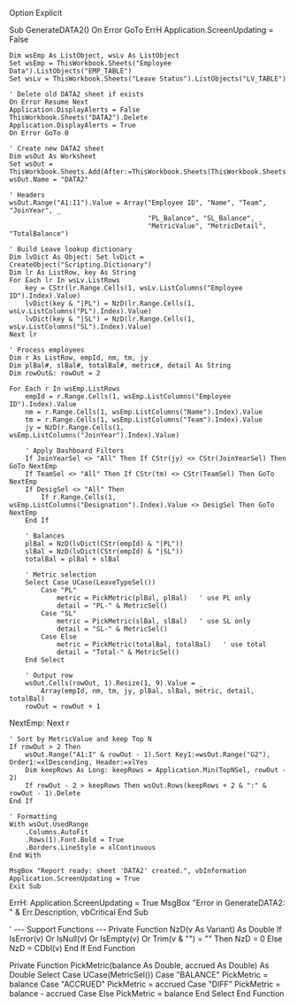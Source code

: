 Option Explicit

Sub GenerateDATA2()
    On Error GoTo ErrH
    Application.ScreenUpdating = False
    
    Dim wsEmp As ListObject, wsLv As ListObject
    Set wsEmp = ThisWorkbook.Sheets("Employee Data").ListObjects("EMP_TABLE")
    Set wsLv = ThisWorkbook.Sheets("Leave Status").ListObjects("LV_TABLE")
    
    ' Delete old DATA2 sheet if exists
    On Error Resume Next
    Application.DisplayAlerts = False
    ThisWorkbook.Sheets("DATA2").Delete
    Application.DisplayAlerts = True
    On Error GoTo 0
    
    ' Create new DATA2 sheet
    Dim wsOut As Worksheet
    Set wsOut = ThisWorkbook.Sheets.Add(After:=ThisWorkbook.Sheets(ThisWorkbook.Sheets.Count))
    wsOut.Name = "DATA2"
    
    ' Headers
    wsOut.Range("A1:I1").Value = Array("Employee ID", "Name", "Team", "JoinYear", _
                                       "PL_Balance", "SL_Balance", _
                                       "MetricValue", "MetricDetail", "TotalBalance")
    
    ' Build Leave lookup dictionary
    Dim lvDict As Object: Set lvDict = CreateObject("Scripting.Dictionary")
    Dim lr As ListRow, key As String
    For Each lr In wsLv.ListRows
        key = CStr(lr.Range.Cells(1, wsLv.ListColumns("Employee ID").Index).Value)
        lvDict(key & "|PL") = NzD(lr.Range.Cells(1, wsLv.ListColumns("PL").Index).Value)
        lvDict(key & "|SL") = NzD(lr.Range.Cells(1, wsLv.ListColumns("SL").Index).Value)
    Next lr
    
    ' Process employees
    Dim r As ListRow, empId, nm, tm, jy
    Dim plBal#, slBal#, totalBal#, metric#, detail As String
    Dim rowOut&: rowOut = 2
    
    For Each r In wsEmp.ListRows
        empId = r.Range.Cells(1, wsEmp.ListColumns("Employee ID").Index).Value
        nm = r.Range.Cells(1, wsEmp.ListColumns("Name").Index).Value
        tm = r.Range.Cells(1, wsEmp.ListColumns("Team").Index).Value
        jy = NzD(r.Range.Cells(1, wsEmp.ListColumns("JoinYear").Index).Value)
        
        ' Apply Dashboard Filters
        If JoinYearSel <> "All" Then If CStr(jy) <> CStr(JoinYearSel) Then GoTo NextEmp
        If TeamSel <> "All" Then If CStr(tm) <> CStr(TeamSel) Then GoTo NextEmp
        If DesigSel <> "All" Then
            If r.Range.Cells(1, wsEmp.ListColumns("Designation").Index).Value <> DesigSel Then GoTo NextEmp
        End If
        
        ' Balances
        plBal = NzD(lvDict(CStr(empId) & "|PL"))
        slBal = NzD(lvDict(CStr(empId) & "|SL"))
        totalBal = plBal + slBal
        
        ' Metric selection
        Select Case UCase(LeaveTypeSel())
            Case "PL"
                metric = PickMetric(plBal, plBal)   ' use PL only
                detail = "PL-" & MetricSel()
            Case "SL"
                metric = PickMetric(slBal, slBal)   ' use SL only
                detail = "SL-" & MetricSel()
            Case Else
                metric = PickMetric(totalBal, totalBal)   ' use total
                detail = "Total-" & MetricSel()
        End Select
        
        ' Output row
        wsOut.Cells(rowOut, 1).Resize(1, 9).Value = _
            Array(empId, nm, tm, jy, plBal, slBal, metric, detail, totalBal)
        rowOut = rowOut + 1
NextEmp:
    Next r
    
    ' Sort by MetricValue and keep Top N
    If rowOut > 2 Then
        wsOut.Range("A1:I" & rowOut - 1).Sort Key1:=wsOut.Range("G2"), Order1:=xlDescending, Header:=xlYes
        Dim keepRows As Long: keepRows = Application.Min(TopNSel, rowOut - 2)
        If rowOut - 2 > keepRows Then wsOut.Rows(keepRows + 2 & ":" & rowOut - 1).Delete
    End If
    
    ' Formatting
    With wsOut.UsedRange
        .Columns.AutoFit
        .Rows(1).Font.Bold = True
        .Borders.LineStyle = xlContinuous
    End With
    
    MsgBox "Report ready: sheet 'DATA2' created.", vbInformation
    Application.ScreenUpdating = True
    Exit Sub
    
ErrH:
    Application.ScreenUpdating = True
    MsgBox "Error in GenerateDATA2: " & Err.Description, vbCritical
End Sub

' --- Support Functions ---
Private Function NzD(v As Variant) As Double
    If IsError(v) Or IsNull(v) Or IsEmpty(v) Or Trim(v & "") = "" Then
        NzD = 0
    Else
        NzD = CDbl(v)
    End If
End Function

Private Function PickMetric(balance As Double, accrued As Double) As Double
    Select Case UCase(MetricSel())
        Case "BALANCE"
            PickMetric = balance
        Case "ACCRUED"
            PickMetric = accrued
        Case "DIFF"
            PickMetric = balance - accrued
        Case Else
            PickMetric = balance
    End Select
End Function
